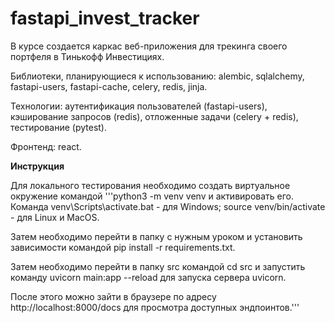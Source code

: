 # fastapi_invest_tracker
В курсе создается каркас веб-приложения для трекинга своего портфеля в Тинькофф Инвестициях.

Библиотеки, планирующиеся к использованию: alembic, sqlalchemy, fastapi-users, fastapi-cache, celery, redis, jinja.

Технологии: аутентификация пользователей (fastapi-users), кэширование запросов (redis), отложенные задачи (celery + redis), тестирование (pytest).

Фронтенд: react.

**Инструкция**

Для локального тестирования необходимо создать виртуальное окружение командой '''python3 -m venv venv и активировать его. Команда venv\Scripts\activate.bat - для Windows; source venv/bin/activate - для Linux и MacOS.

Затем необходимо перейти в папку с нужным уроком и установить зависимости командой pip install -r requirements.txt.

Затем необходимо перейти в папку src командой cd src и запустить команду uvicorn main:app --reload для запуска сервера uvicorn.

После этого можно зайти в браузере по адресу http://localhost:8000/docs для просмотра доступных эндпоинтов.'''
